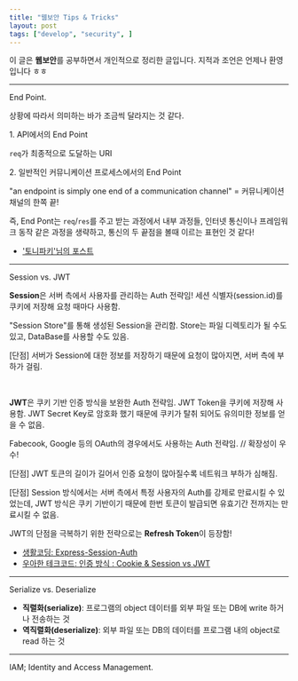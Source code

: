```yaml
---
title: "웹보안 Tips & Tricks"
layout: post
tags: ["develop", "security", ]
---
```



이 글은 **웹보안**를 공부하면서 개인적으로 정리한 글입니다. 지적과 조언은 언제나 환영입니다 ㅎㅎ

<hr/>

<span class="statement-title">End Point.</span><br>

상황에 따라서 의미하는 바가 조금씩 달라지는 것 같다.

1\. API에서의 End Point

`req`가 최종적으로 도달하는 URI

2\. 일반적인 커뮤니케이션 프로세스에서의 End Point

"an endpoint is simply one end of a communication channel" = 커뮤니케이션 채널의 한쪽 끝!

즉, End Pont는 `req`/`res`를 주고 받는 과정에서 내부 과정들, 인터넷 통신이나 프레임워크 동작 같은 과정을 생략하고, 통신의 두 끝점을 볼때 이르는 표현인 것 같다!

- ['토니파키'님의 포스트](https://toneyparky.tistory.com/6)

<hr/>

<span class="statement-title">Session vs. JWT</span><br>

**Session**은 서버 측에서 사용자를 관리하는 Auth 전략임! 세션 식별자(session.id)를 쿠키에 저장해 요청 때마다 사용함.

"Session Store"를 통해 생성된 Session을 관리함. Store는 파일 디렉토리가 될 수도 있고, DataBase를 사용할 수도 있음.

[단점] 서버가 Session에 대한 정보를 저장하기 때문에 요청이 많아지면, 서버 측에 부하가 걸림.

<br/>

**JWT**은 쿠키 기반 인증 방식을 보완한 Auth 전략임. JWT Token을 쿠키에 저장해 사용함. JWT Secret Key로 암호화 했기 때문에 쿠키가 탈취 되어도 유의미한 정보를 얻을 수 없음.

Fabecook, Google 등의 OAuth의 경우에서도 사용하는 Auth 전략임. // 확장성이 우수!

[단점] JWT 토큰의 길이가 길어서 인증 요청이 많아질수록 네트워크 부하가 심해짐.

[단점] Session 방식에서는 서버 측에서 특정 사용자의 Auth를 강제로 만료시킬 수 있었는데, JWT 방식은 쿠키 기반이기 때문에 한번 토큰이 발급되면 유효기간 전까지는 만료시킬 수 없음.

JWT의 단점을 극복하기 위한 전략으로는 **Refresh Token**이 등장함!

- [생활코딩: Express-Session-Auth](https://opentutorials.org/module/3648)
- [우아한 테크코드: 인증 방식 : Cookie & Session vs JWT](https://woowacourse.github.io/tecoble/post/2021-05-22-cookie-session-jwt/)

<hr/>

<span class="statement-title">Serialize vs. Deserialize</span><br>

- **직렬화(serialize)**: 프로그램의 object 데이터를 외부 파일 또는 DB에 write 하거나 전송하는 것
- **역직렬화(deserialize)**: 외부 파일 또는 DB의 데이터를 프로그램 내의 object로 read 하는 것

<hr/>

<span class="statement-title">IAM; Identity and Access Management.</span><br>

